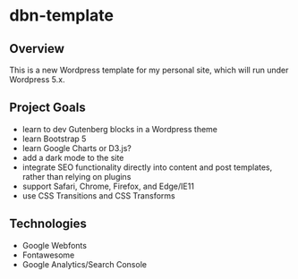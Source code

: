 # dbn-template

## Overview
This is a new Wordpress template for my personal site, which will run under Wordpress 5.x.

## Project Goals
* learn to dev Gutenberg blocks in a Wordpress theme
* learn Bootstrap 5
* learn Google Charts or D3.js?
* add a dark mode to the site
* integrate SEO functionality directly into content and post templates, rather than relying on plugins
* support Safari, Chrome, Firefox, and Edge/IE11
* use CSS Transitions and CSS Transforms

## Technologies
* Google Webfonts
* Fontawesome
* Google Analytics/Search Console
